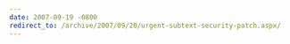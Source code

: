 ```yaml
---
date: 2007-09-19 -0800
redirect_to: /archive/2007/09/20/urgent-subtext-security-patch.aspx/
---
```

